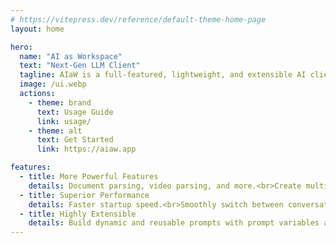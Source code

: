```yaml
---
# https://vitepress.dev/reference/default-theme-home-page
layout: home

hero:
  name: "AI as Workspace"
  text: "Next-Gen LLM Client"
  tagline: AIaW is a full-featured, lightweight, and extensible AI client.
  image: /ui.webp
  actions:
    - theme: brand
      text: Usage Guide
      link: usage/
    - theme: alt
      text: Get Started
      link: https://aiaw.app

features:
  - title: More Powerful Features
    details: Document parsing, video parsing, and more.<br>Create multiple workspaces to separate conversations by topic.<br>Local data storage + real-time cross-device cloud synchronization.
  - title: Superior Performance
    details: Faster startup speed.<br>Smoothly switch between conversations.<br>No waiting for loading.
  - title: Highly Extensible
    details: Build dynamic and reusable prompts with prompt variables and template syntax.<br>Configure any Gradio application as a plugin.<br>Plugins are more than just tool calls.
---
```

